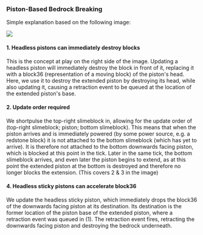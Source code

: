 ### Piston-Based Bedrock Breaking

Simple explanation based on the following image:

![](https://i.imgur.com/72sA6hw.jpg)

#### 1. Headless pistons can immediately destroy blocks

This is the concept at play on the right side of the image. Updating a headless piston will immediately destroy the block in front of it, replacing it with a block36 (representation of a moving block) of the piston's head. Here, we use it to destroy the extended piston by destroying its head, while also updating it, causing a retraction event to be queued at the location of the extended piston's base.

#### 2. Update order required

We shortpulse the top-right slimeblock in, allowing for the update order of (top-right slimeblock; piston; bottom slimeblock). This means that when the piston arrives and is immediately powered (by some power source, e.g. a redstone block) it is not attached to the bottom slimeblock (which has yet to arrive). It is therefore not attached to the bottom downwards facing piston, which is blocked at this point in the tick. Later in the same tick, the bottom slimeblock arrives, and even later the piston begins to extend, as at this point the extended piston at the bottom is destroyed and therefore no longer blocks the extension. (This covers 2 & 3 in the image)

#### 4. Headless sticky pistons can accelerate block36

We update the headless sticky piston, which immediately drops the block36 of the downwards facing piston at its destination. Its destination is the former location of the piston base of the extended piston, where a retraction event was queued in (1). The retraction event fires, retracting the downwards facing piston and destroying the bedrock underneath.
